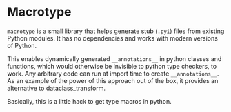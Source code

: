 # Macrotype

`macrotype` is a small library that helps generate stub (`.pyi`) files from
existing Python modules. It has no dependencies and works with modern versions
of Python.

This enables dynamically generated `__annotations__` in python classes and functions, which would otherwise be invisible to python type checkers, to work.  Any arbitrary code can run at import time to create `__annotations__`.  As an example of the power of this approach out of the box, it provides an alternative to dataclass_transform.

Basically, this is a little hack to get type macros in python.
